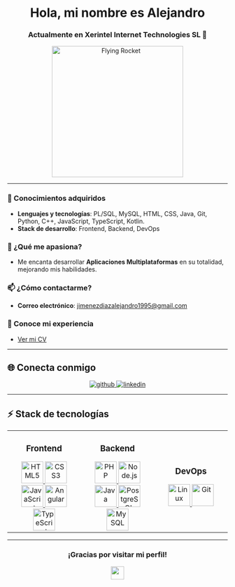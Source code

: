 <h1 align="center">Hola, mi nombre es Alejandro</h1>
<h3 align="center">Actualmente en Xerintel Internet Technologies SL 🚀</h3>
<div align="center">
  <div class="rocket-container">
    <img src="https://imagens.net.br/wp-content/uploads/2024/07/explore-os-melhores-gifs-de-computador-para-programadores-e-amantes-de-tecnologia-0.gif" alt="Flying Rocket" class="rocket" width="300" height="300">
  </div>
</div>

---

### 📇 Conocimientos adquiridos
- **Lenguajes y tecnologías**: PL/SQL, MySQL, HTML, CSS, Java, Git, Python, C++, JavaScript, TypeScript, Kotlin.
- **Stack de desarrollo**: Frontend, Backend, DevOps

### 🌱 ¿Qué me apasiona?
- Me encanta desarrollar **Aplicaciones Multiplataformas** en su totalidad, mejorando mis habilidades.

### 📫 ¿Cómo contactarme?
- **Correo electrónico**: jimenezdiazalejandro1995@gmail.com

### 📄 Conoce mi experiencia
- [Ver mi CV](./CV-Actualizado2025.pdf)

---

## 🌐 Conecta conmigo
<div align="center">
    <a href="https://github.com/AlejandroJimenezDiaz" target="_blank">
        <img src="https://img.shields.io/badge/GitHub-%2324292e.svg?&style=for-the-badge&logo=github&logoColor=white" alt="github" />
    </a>
    <a href="https://www.linkedin.com/in/alejandro-jimenez-diaz-dev" target="_blank">
        <img src="https://img.shields.io/badge/LinkedIn-%231E77B5.svg?&style=for-the-badge&logo=linkedin&logoColor=white" alt="linkedin" />
    </a>
</div>

---

## ⚡ Stack de tecnologías

<table align="center">
<tr>
    <td align="center" width="33%">
        <h3>Frontend</h3>
        <a href="https://en.wikipedia.org/wiki/HTML5" target="_blank">
            <img src="https://profilinator.rishav.dev/skills-assets/html5-original-wordmark.svg" alt="HTML5" height="50" />
        </a>
        <a href="https://www.w3schools.com/css/" target="_blank">
            <img src="https://profilinator.rishav.dev/skills-assets/css3-original-wordmark.svg" alt="CSS3" height="50" />
        </a>
        <a href="https://www.javascript.com/" target="_blank">
            <img src="https://profilinator.rishav.dev/skills-assets/javascript-original.svg" alt="JavaScript" height="50" />
        </a>
        <a href="https://angular.io/" target="_blank">
            <img src="https://profilinator.rishav.dev/skills-assets/angularjs-original.svg" alt="Angular" height="50" />
        </a>
        <a href="https://www.typescriptlang.org/" target="_blank">
            <img src="https://profilinator.rishav.dev/skills-assets/typescript-original.svg" alt="TypeScript" height="50" />
        </a>
    </td>
    <td align="center" width="33%">
        <h3>Backend</h3>
        <a href="https://www.php.net/" target="_blank">
            <img src="https://profilinator.rishav.dev/skills-assets/php-original.svg" alt="PHP" height="50" />
        </a>
        <a href="https://nodejs.org/" target="_blank">
            <img src="https://profilinator.rishav.dev/skills-assets/nodejs-original-wordmark.svg" alt="Node.js" height="50" />
        </a>
        <a href="https://www.java.com/" target="_blank">
            <img src="https://profilinator.rishav.dev/skills-assets/java-original-wordmark.svg" alt="Java" height="50" />
        </a>
        <a href="https://www.postgresql.org/" target="_blank">
            <img src="https://profilinator.rishav.dev/skills-assets/postgresql-original-wordmark.svg" alt="PostgreSQL" height="50" />
        </a>
        <a href="https://www.mysql.com/" target="_blank">
            <img src="https://profilinator.rishav.dev/skills-assets/mysql-original-wordmark.svg" alt="MySQL" height="50" />
        </a>
    </td>
    <td align="center" width="33%">
        <h3>DevOps</h3>
        <a href="https://www.linux.org/" target="_blank">
            <img src="https://profilinator.rishav.dev/skills-assets/linux-original.svg" alt="Linux" height="50" />
        </a>
        <a href="https://github.com/" target="_blank">
            <img src="https://profilinator.rishav.dev/skills-assets/git-scm-icon.svg" alt="Git" height="50" />
        </a>
    </td>
</tr>
</table>

---

<div align="center">
    <h3>¡Gracias por visitar mi perfil!</h3>
    <img src="https://media.giphy.com/media/hvRJCLFzcasrR4ia7z/giphy.gif" width="30">
</div>
